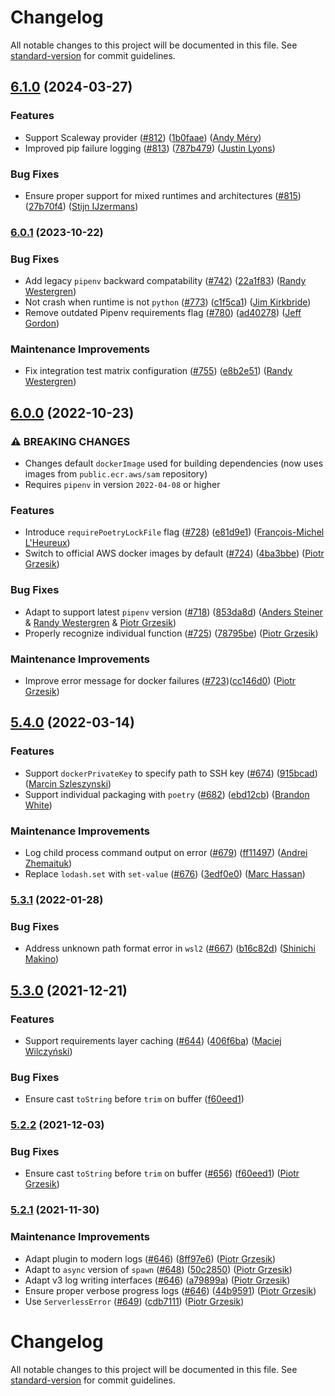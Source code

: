 # Changelog

All notable changes to this project will be documented in this file. See [standard-version](https://github.com/conventional-changelog/standard-version) for commit guidelines.

## [6.1.0](https://github.com/UnitedIncome/serverless-python-requirements/compare/v6.0.1...v6.1.0) (2024-03-27)

### Features

- Support Scaleway provider ([#812](https://github.com/UnitedIncome/serverless-python-requirements/issues/812)) ([1b0faae](https://github.com/UnitedIncome/serverless-python-requirements/commit/1b0faaeb6aadd2bc4b1b53526e35298a98d00aca)) ([Andy Méry](https://github.com/cyclimse))
- Improved pip failure logging ([#813](https://github.com/UnitedIncome/serverless-python-requirements/issues/813)) ([787b479](https://github.com/UnitedIncome/serverless-python-requirements/commit/787b4791306e9a3ded5f0177c304cfbce081c119)) ([Justin Lyons](https://github.com/babyhuey))

### Bug Fixes

- Ensure proper support for mixed runtimes and architectures ([#815](https://github.com/UnitedIncome/serverless-python-requirements/issues/815)) ([27b70f4](https://github.com/UnitedIncome/serverless-python-requirements/commit/27b70f4d6a7e43fd0e9711bbb56752fee2762901)) ([Stijn IJzermans](https://github.com/stijzermans))

### [6.0.1](https://github.com/UnitedIncome/serverless-python-requirements/compare/v6.0.0...v6.0.1) (2023-10-22)

### Bug Fixes

- Add legacy `pipenv` backward compatability ([#742](https://github.com/UnitedIncome/serverless-python-requirements/issues/742)) ([22a1f83](https://github.com/UnitedIncome/serverless-python-requirements/commit/22a1f832ac8051f0963328743f9e768f8e66649e)) ([Randy Westergren](https://github.com/rwestergren))
- Not crash when runtime is not `python` ([#773](https://github.com/UnitedIncome/serverless-python-requirements/issues/773)) ([c1f5ca1](https://github.com/UnitedIncome/serverless-python-requirements/commit/c1f5ca114de815ca19ad213a79e250b5b81f29b3)) ([Jim Kirkbride](https://github.com/jameskbride))
- Remove outdated Pipenv requirements flag ([#780](https://github.com/UnitedIncome/serverless-python-requirements/issues/780)) ([ad40278](https://github.com/UnitedIncome/serverless-python-requirements/commit/ad40278629c63f4d0971637214b4d9bc20dbd288)) ([Jeff Gordon](https://github.com/jfgordon2))

### Maintenance Improvements

- Fix integration test matrix configuration ([#755](https://github.com/UnitedIncome/serverless-python-requirements/issues/755)) ([e8b2e51](https://github.com/UnitedIncome/serverless-python-requirements/commit/e8b2e51c265792046bacc3946f22f7bd842c60e6)) ([Randy Westergren](https://github.com/rwestergren))

## [6.0.0](https://github.com/UnitedIncome/serverless-python-requirements/compare/v5.4.0...v6.0.0) (2022-10-23)

### ⚠ BREAKING CHANGES

- Changes default `dockerImage` used for building dependencies (now uses images from `public.ecr.aws/sam` repository)
- Requires `pipenv` in version `2022-04-08` or higher

### Features

- Introduce `requirePoetryLockFile` flag ([#728](https://github.com/serverless/serverless-python-requirements/pull/728)) ([e81d9e1](https://github.com/UnitedIncome/serverless-python-requirements/commit/e81d9e1824c135f110b4deccae2c26b0cbb26778)) ([François-Michel L'Heureux](https://github.com/FinchPowers))
- Switch to official AWS docker images by default ([#724](https://github.com/UnitedIncome/serverless-python-requirements/issues/724)) ([4ba3bbe](https://github.com/UnitedIncome/serverless-python-requirements/commit/4ba3bbeb9296b4844feb476de695f33ee2a30056)) ([Piotr Grzesik](https://github.com/pgrzesik))

### Bug Fixes

- Adapt to support latest `pipenv` version ([#718](https://github.com/UnitedIncome/serverless-python-requirements/issues/718)) ([853da8d](https://github.com/UnitedIncome/serverless-python-requirements/commit/853da8d39921dc83a23d59fd825b2180814f87ff)) ([Anders Steiner](https://github.com/andidev) & [Randy Westergren](https://github.com/rwestergren) & [Piotr Grzesik](https://github.com/pgrzesik))
- Properly recognize individual function ([#725](https://github.com/UnitedIncome/serverless-python-requirements/issues/725)) ([78795be](https://github.com/UnitedIncome/serverless-python-requirements/commit/78795be24eb08dc78acd7566778b3960c28b263c)) ([Piotr Grzesik](https://github.com/pgrzesik))

### Maintenance Improvements

- Improve error message for docker failures ([#723](https://github.com/serverless/serverless-python-requirements/pull/723))([cc146d0](https://github.com/UnitedIncome/serverless-python-requirements/commit/cc146d088d362187641dd5ae3e9d0129a14c60e2)) ([Piotr Grzesik](https://github.com/pgrzesik))

## [5.4.0](https://github.com/UnitedIncome/serverless-python-requirements/compare/v5.3.1...v5.4.0) (2022-03-14)

### Features

- Support `dockerPrivateKey` to specify path to SSH key ([#674](https://github.com/UnitedIncome/serverless-python-requirements/issues/674)) ([915bcad](https://github.com/UnitedIncome/serverless-python-requirements/commit/915bcadad2f8a3be5434d6e42771bc835271baf8)) ([Marcin Szleszynski](https://github.com/martinezpl))
- Support individual packaging with `poetry` ([#682](https://github.com/UnitedIncome/serverless-python-requirements/issues/682)) ([ebd12cb](https://github.com/UnitedIncome/serverless-python-requirements/commit/ebd12cb14ea352fb08c0957f213bda7dcce800df)) ([Brandon White](https://github.com/BrandonLWhite))

### Maintenance Improvements

- Log child process command output on error ([#679](https://github.com/UnitedIncome/serverless-python-requirements/issues/679)) ([ff11497](https://github.com/UnitedIncome/serverless-python-requirements/commit/ff11497cbcf42fe7f7d73fb2e8e2642c542dd8d7)) ([Andrei Zhemaituk](https://github.com/zhemaituk))
- Replace `lodash.set` with `set-value` ([#676](https://github.com/UnitedIncome/serverless-python-requirements/issues/676)) ([3edf0e0](https://github.com/UnitedIncome/serverless-python-requirements/commit/3edf0e0cabeeb11ffadd9dcac6f198f22aee4a16)) ([Marc Hassan](https://github.com/mhassan1))

### [5.3.1](https://github.com/UnitedIncome/serverless-python-requirements/compare/v5.3.0...v5.3.1) (2022-01-28)

### Bug Fixes

- Address unknown path format error in `wsl2` ([#667](https://github.com/UnitedIncome/serverless-python-requirements/issues/667)) ([b16c82d](https://github.com/UnitedIncome/serverless-python-requirements/commit/b16c82dbdd31ca7f61093bb6b8ed50be31908a24)) ([Shinichi Makino](https://github.com/snicmakino))

## [5.3.0](https://github.com/UnitedIncome/serverless-python-requirements/compare/v5.2.1...v5.3.0) (2021-12-21)

### Features

- Support requirements layer caching ([#644](https://github.com/UnitedIncome/serverless-python-requirements/issues/644)) ([406f6ba](https://github.com/UnitedIncome/serverless-python-requirements/commit/406f6bac1ca934a34387048b5c00242aff3f581b)) ([Maciej Wilczyński](https://github.com/mLupine))

### Bug Fixes

- Ensure cast `toString` before `trim` on buffer ([f60eed1](https://github.com/UnitedIncome/serverless-python-requirements/commit/f60eed1225f091c090f9c253771a12b33fafcab0))

### [5.2.2](https://github.com/UnitedIncome/serverless-python-requirements/compare/v5.2.1...v5.2.2) (2021-12-03)

### Bug Fixes

- Ensure cast `toString` before `trim` on buffer ([#656](https://github.com/serverless/serverless-python-requirements/pull/656)) ([f60eed1](https://github.com/UnitedIncome/serverless-python-requirements/commit/f60eed1225f091c090f9c253771a12b33fafcab0)) ([Piotr Grzesik](https://github.com/pgrzesik))

### [5.2.1](https://github.com/UnitedIncome/serverless-python-requirements/compare/v5.2.0...v5.2.1) (2021-11-30)

### Maintenance Improvements

- Adapt plugin to modern logs ([#646](https://github.com/serverless/serverless-python-requirements/pull/646)) ([8ff97e6](https://github.com/UnitedIncome/serverless-python-requirements/commit/8ff97e6b7c279334e417dbdb65e64d0de2656986)) ([Piotr Grzesik](https://github.com/pgrzesik))
- Adapt to `async` version of `spawn` ([#648](https://github.com/serverless/serverless-python-requirements/pull/648)) ([50c2850](https://github.com/UnitedIncome/serverless-python-requirements/commit/50c2850874ded795fd50ae377f1db817a0212e7d)) ([Piotr Grzesik](https://github.com/pgrzesik))
- Adapt v3 log writing interfaces ([#646](https://github.com/serverless/serverless-python-requirements/pull/646)) ([a79899a](https://github.com/UnitedIncome/serverless-python-requirements/commit/a79899ae5f6f66aa0c65e7fda8e0186d38ff446e)) ([Piotr Grzesik](https://github.com/pgrzesik))
- Ensure proper verbose progress logs ([#646](https://github.com/serverless/serverless-python-requirements/pull/646)) ([44b9591](https://github.com/UnitedIncome/serverless-python-requirements/commit/44b9591f01157a1811e3ca8b43e21265a155a976)) ([Piotr Grzesik](https://github.com/pgrzesik))
- Use `ServerlessError` ([#649](https://github.com/serverless/serverless-python-requirements/pull/649)) ([cdb7111](https://github.com/UnitedIncome/serverless-python-requirements/commit/cdb71110bc9c69b5087b6e18fb353d65962afe4a)) ([Piotr Grzesik](https://github.com/pgrzesik))

# Changelog

All notable changes to this project will be documented in this file. See [standard-version](https://github.com/conventional-changelog/standard-version) for commit guidelines.
